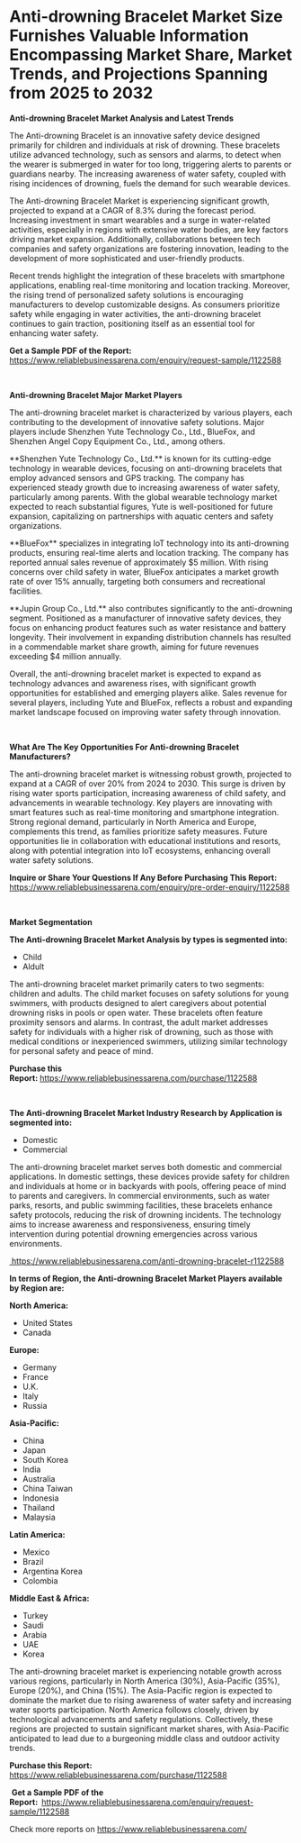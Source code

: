 <p><h1>Anti-drowning Bracelet Market Size Furnishes Valuable Information Encompassing Market Share, Market Trends, and Projections Spanning from 2025 to 2032</h1></p><p><strong>Anti-drowning Bracelet Market Analysis and Latest Trends</strong></p>
<p><p>The Anti-drowning Bracelet is an innovative safety device designed primarily for children and individuals at risk of drowning. These bracelets utilize advanced technology, such as sensors and alarms, to detect when the wearer is submerged in water for too long, triggering alerts to parents or guardians nearby. The increasing awareness of water safety, coupled with rising incidences of drowning, fuels the demand for such wearable devices. </p><p>The Anti-drowning Bracelet Market is experiencing significant growth, projected to expand at a CAGR of 8.3% during the forecast period. Increasing investment in smart wearables and a surge in water-related activities, especially in regions with extensive water bodies, are key factors driving market expansion. Additionally, collaborations between tech companies and safety organizations are fostering innovation, leading to the development of more sophisticated and user-friendly products. </p><p>Recent trends highlight the integration of these bracelets with smartphone applications, enabling real-time monitoring and location tracking. Moreover, the rising trend of personalized safety solutions is encouraging manufacturers to develop customizable designs. As consumers prioritize safety while engaging in water activities, the anti-drowning bracelet continues to gain traction, positioning itself as an essential tool for enhancing water safety.</p></p>
<p><strong>Get a Sample PDF of the Report:&nbsp;</strong> <a href="https://www.reliablebusinessarena.com/enquiry/request-sample/1122588?utm_campaign=2401&utm_medium=2&utm_source=Github&utm_content=ia&utm_term=10022025&utm_id=anti-drowning-bracelet">https://www.reliablebusinessarena.com/enquiry/request-sample/1122588</a></p>
<p>&nbsp;</p>
<p><strong>Anti-drowning Bracelet Major Market Players</strong></p>
<p><p>The anti-drowning bracelet market is characterized by various players, each contributing to the development of innovative safety solutions. Major players include Shenzhen Yute Technology Co., Ltd., BlueFox, and Shenzhen Angel Copy Equipment Co., Ltd., among others.</p><p>**Shenzhen Yute Technology Co., Ltd.** is known for its cutting-edge technology in wearable devices, focusing on anti-drowning bracelets that employ advanced sensors and GPS tracking. The company has experienced steady growth due to increasing awareness of water safety, particularly among parents. With the global wearable technology market expected to reach substantial figures, Yute is well-positioned for future expansion, capitalizing on partnerships with aquatic centers and safety organizations.</p><p>**BlueFox** specializes in integrating IoT technology into its anti-drowning products, ensuring real-time alerts and location tracking. The company has reported annual sales revenue of approximately $5 million. With rising concerns over child safety in water, BlueFox anticipates a market growth rate of over 15% annually, targeting both consumers and recreational facilities.</p><p>**Jupin Group Co., Ltd.** also contributes significantly to the anti-drowning segment. Positioned as a manufacturer of innovative safety devices, they focus on enhancing product features such as water resistance and battery longevity. Their involvement in expanding distribution channels has resulted in a commendable market share growth, aiming for future revenues exceeding $4 million annually.</p><p>Overall, the anti-drowning bracelet market is expected to expand as technology advances and awareness rises, with significant growth opportunities for established and emerging players alike. Sales revenue for several players, including Yute and BlueFox, reflects a robust and expanding market landscape focused on improving water safety through innovation.</p></p>
<p>&nbsp;</p>
<p><strong>What Are The Key Opportunities For Anti-drowning Bracelet Manufacturers?</strong></p>
<p><p>The anti-drowning bracelet market is witnessing robust growth, projected to expand at a CAGR of over 20% from 2024 to 2030. This surge is driven by rising water sports participation, increasing awareness of child safety, and advancements in wearable technology. Key players are innovating with smart features such as real-time monitoring and smartphone integration. Strong regional demand, particularly in North America and Europe, complements this trend, as families prioritize safety measures. Future opportunities lie in collaboration with educational institutions and resorts, along with potential integration into IoT ecosystems, enhancing overall water safety solutions.</p></p>
<p><strong>Inquire or Share Your Questions If Any Before Purchasing This Report:</strong> <a href="https://www.reliablebusinessarena.com/enquiry/pre-order-enquiry/1122588?utm_campaign=2401&utm_medium=2&utm_source=Github&utm_content=ia&utm_term=10022025&utm_id=anti-drowning-bracelet">https://www.reliablebusinessarena.com/enquiry/pre-order-enquiry/1122588</a></p>
<p>&nbsp;</p>
<p><strong>Market Segmentation</strong></p>
<p><strong>The Anti-drowning Bracelet Market Analysis by types is segmented into:</strong></p>
<p><ul><li>Child</li><li>Aldult</li></ul></p>
<p><p>The anti-drowning bracelet market primarily caters to two segments: children and adults. The child market focuses on safety solutions for young swimmers, with products designed to alert caregivers about potential drowning risks in pools or open water. These bracelets often feature proximity sensors and alarms. In contrast, the adult market addresses safety for individuals with a higher risk of drowning, such as those with medical conditions or inexperienced swimmers, utilizing similar technology for personal safety and peace of mind.</p></p>
<p><strong>Purchase this Report:&nbsp;</strong><a href="https://www.reliablebusinessarena.com/purchase/1122588?utm_campaign=2401&utm_medium=2&utm_source=Github&utm_content=ia&utm_term=10022025&utm_id=anti-drowning-bracelet">https://www.reliablebusinessarena.com/purchase/1122588</a></p>
<p>&nbsp;</p>
<p><strong>The Anti-drowning Bracelet Market Industry Research by Application is segmented into:</strong></p>
<p><ul><li>Domestic</li><li>Commercial</li></ul></p>
<p><p>The anti-drowning bracelet market serves both domestic and commercial applications. In domestic settings, these devices provide safety for children and individuals at home or in backyards with pools, offering peace of mind to parents and caregivers. In commercial environments, such as water parks, resorts, and public swimming facilities, these bracelets enhance safety protocols, reducing the risk of drowning incidents. The technology aims to increase awareness and responsiveness, ensuring timely intervention during potential drowning emergencies across various environments.</p></p>
<p><a href="https://www.reliablebusinessarena.com/anti-drowning-bracelet-r1122588?utm_campaign=2401&utm_medium=2&utm_source=Github&utm_content=ia&utm_term=10022025&utm_id=anti-drowning-bracelet">&nbsp;https://www.reliablebusinessarena.com/anti-drowning-bracelet-r1122588</a></p>
<p><strong>In terms of Region, the Anti-drowning Bracelet Market Players available by Region are:</strong></p>
<p>
    <p> <strong> North America: </strong>
        <ul>
            <li>United States</li>
            <li>Canada</li>
        </ul>
        </p> 
    <p> <strong> Europe: </strong>
        <ul>
            <li>Germany</li>
            <li>France</li>
            <li>U.K.</li>
            <li>Italy</li>
            <li>Russia</li>
        </ul>
        </p> 
    <p> <strong> Asia-Pacific: </strong>
        <ul>
            <li>China</li>
            <li>Japan</li>
            <li>South Korea</li>
            <li>India</li>
            <li>Australia</li>
            <li>China Taiwan</li>
            <li>Indonesia</li>
            <li>Thailand</li>
            <li>Malaysia</li>
        </ul>
        </p> 
    <p> <strong> Latin America: </strong>
        <ul>
            <li>Mexico</li>
            <li>Brazil</li>
            <li>Argentina Korea</li>
            <li>Colombia</li>
        </ul>
        </p> 
    <p> <strong> Middle East & Africa: </strong>
        <ul>
            <li>Turkey</li>
            <li>Saudi</li>
            <li>Arabia</li>
            <li>UAE</li>
            <li>Korea</li>
        </ul>
    </p>
    </p>
<p><p>The anti-drowning bracelet market is experiencing notable growth across various regions, particularly in North America (30%), Asia-Pacific (35%), Europe (20%), and China (15%). The Asia-Pacific region is expected to dominate the market due to rising awareness of water safety and increasing water sports participation. North America follows closely, driven by technological advancements and safety regulations. Collectively, these regions are projected to sustain significant market shares, with Asia-Pacific anticipated to lead due to a burgeoning middle class and outdoor activity trends.</p></p>
<p><strong>Purchase this Report: </strong><a href="https://www.reliablebusinessarena.com/purchase/1122588?utm_campaign=2401&utm_medium=2&utm_source=Github&utm_content=ia&utm_term=10022025&utm_id=anti-drowning-bracelet">https://www.reliablebusinessarena.com/purchase/1122588</a></p>
<p>&nbsp;<strong>Get a Sample PDF of the Report:&nbsp;&nbsp;</strong><a href="https://www.reliablebusinessarena.com/enquiry/request-sample/1122588?utm_campaign=2401&utm_medium=2&utm_source=Github&utm_content=ia&utm_term=10022025&utm_id=anti-drowning-bracelet">https://www.reliablebusinessarena.com/enquiry/request-sample/1122588</a></p>
<p><strong></strong></p>
<p>Check more reports on <a href="https://www.reliablebusinessarena.com/?utm_campaign=2401&utm_medium=2&utm_source=Github&utm_content=ia&utm_term=10022025&utm_id=anti-drowning-bracelet">https://www.reliablebusinessarena.com/</a></p>